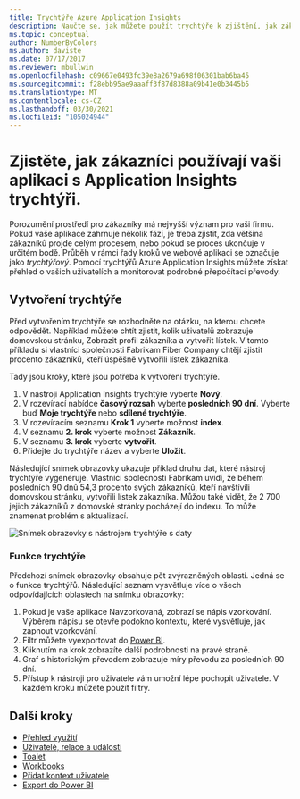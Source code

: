 ```yaml
---
title: Trychtýře Azure Application Insights
description: Naučte se, jak můžete použít trychtýře k zjištění, jak zákazníci pracují s vaší aplikací.
ms.topic: conceptual
author: NumberByColors
ms.author: daviste
ms.date: 07/17/2017
ms.reviewer: mbullwin
ms.openlocfilehash: c09667e0493fc39e8a2679a698f06301bab6ba45
ms.sourcegitcommit: f28ebb95ae9aaaff3f87d8388a09b41e0b3445b5
ms.translationtype: MT
ms.contentlocale: cs-CZ
ms.lasthandoff: 03/30/2021
ms.locfileid: "105024944"
---
```

# <a name="discover-how-customers-are-using-your-application-with-application-insights-funnels"></a>Zjistěte, jak zákazníci používají vaši aplikaci s Application Insights trychtýři.

Porozumění prostředí pro zákazníky má nejvyšší význam pro vaši firmu. Pokud vaše aplikace zahrnuje několik fází, je třeba zjistit, zda většina zákazníků projde celým procesem, nebo pokud se proces ukončuje v určitém bodě. Průběh v rámci řady kroků ve webové aplikaci se označuje jako *trychtýřový*. Pomocí trychtýřů Azure Application Insights můžete získat přehled o vašich uživatelích a monitorovat podrobné přepočítací převody. 

## <a name="create-your-funnel"></a>Vytvoření trychtýře
Před vytvořením trychtýře se rozhodněte na otázku, na kterou chcete odpovědět. Například můžete chtít zjistit, kolik uživatelů zobrazuje domovskou stránku, Zobrazit profil zákazníka a vytvořit lístek. V tomto příkladu si vlastníci společnosti Fabrikam Fiber Company chtějí zjistit procento zákazníků, kteří úspěšně vytvořili lístek zákazníka.

Tady jsou kroky, které jsou potřeba k vytvoření trychtýře.

1. V nástroji Application Insights trychtýře vyberte **Nový**.
1. V rozevírací nabídce **časový rozsah** vyberte **posledních 90 dní**. Vyberte buď **Moje trychtýře** nebo **sdílené trychtýře**.
1. V rozevíracím seznamu **Krok 1** vyberte možnost **index**. 
1. V seznamu **2. krok** vyberte možnost **Zákazník**.
1. V seznamu **3. krok** vyberte **vytvořit**.
1. Přidejte do trychtýře název a vyberte **Uložit**.

Následující snímek obrazovky ukazuje příklad druhu dat, které nástroj trychtýře vygeneruje. Vlastníci společnosti Fabrikam uvidí, že během posledních 90 dnů 54,3 procento svých zákazníků, kteří navštívili domovskou stránku, vytvořili lístek zákazníka. Můžou také vidět, že 2 700 jejich zákazníků z domovské stránky pocházejí do indexu. To může znamenat problém s aktualizací.


![Snímek obrazovky s nástrojem trychtýře s daty](media/usage-funnels/funnel1.png)

### <a name="funnels-features"></a>Funkce trychtýře
Předchozí snímek obrazovky obsahuje pět zvýrazněných oblastí. Jedná se o funkce trychtýřů. Následující seznam vysvětluje více o všech odpovídajících oblastech na snímku obrazovky:
1. Pokud je vaše aplikace Navzorkovaná, zobrazí se nápis vzorkování. Výběrem nápisu se otevře podokno kontextu, které vysvětluje, jak zapnout vzorkování. 
2. Filtr můžete vyexportovat do [Power BI](./export-power-bi.md).
3. Kliknutím na krok zobrazíte další podrobnosti na pravé straně. 
4. Graf s historickým převodem zobrazuje míry převodu za posledních 90 dní. 
5. Přístup k nástroji pro uživatele vám umožní lépe pochopit uživatele. V každém kroku můžete použít filtry. 

## <a name="next-steps"></a>Další kroky
  * [Přehled využití](usage-overview.md)
  * [Uživatelé, relace a události](usage-segmentation.md)
  * [Toalet](usage-retention.md)
  * [Workbooks](../visualize/workbooks-overview.md)
  * [Přidat kontext uživatele](./usage-overview.md)
  * [Export do Power BI](./export-power-bi.md)
